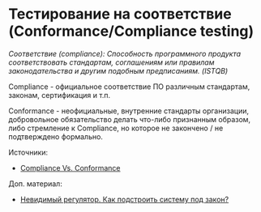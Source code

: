 # Тестирование на соответствие (Conformance/Compliance testing)

_Соответствие (compliance): Способность программного продукта соответствовать стандартам, соглашениям или правилам законодательства и другим подобным предписаниям. (ISTQB)_

Compliance - официальное соответствие ПО различным стандартам, законам, сертификация и т.п.

Conformance - неофициальные, внутренние стандарты организации, добровольное обязательство делать что-либо признанным образом, либо стремление к Compliance, но которое не закончено / не подтверждено формально.

Источники:

* [Compliance Vs. Conformance](https://visionintegrity.ca/compliance-vs-conformance/)

Доп. материал:

* [Невидимый регулятор. Как подстроить систему под закон?](https://www.youtube.com/watch?v=y7wspIeTD1k)
